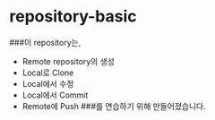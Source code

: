 # repository-basic

###이 repository는,
* Remote repository의 생성
* Local로 Clone
* Local에서 수정
* Local에서 Commit
* Remote에 Push
###를 연습하기 위해 만들어졌습니다.

